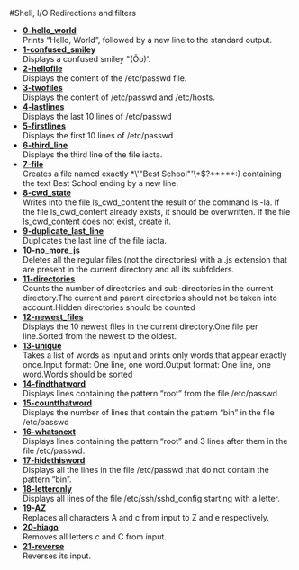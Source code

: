 #Shell, I/O Redirections and filters
* [**0-hello_world**](https://github.com/GraceGichuki/alx-system_engineering-devops/blob/master/0x02-shell_redirections/0-hello_world)  
Prints “Hello, World”, followed by a new line to the standard output.  
* [**1-confused_smiley**](https://github.com/GraceGichuki/alx-system_engineering-devops/blob/master/0x02-shell_redirections/1-confused_smiley)  
Displays a confused smiley "(Ôo)'.  
* [**2-hellofile**](https://github.com/GraceGichuki/alx-system_engineering-devops/blob/master/0x02-shell_redirections/2-hellofile)  
Displays the content of the /etc/passwd file.  
* [**3-twofiles**](https://github.com/GraceGichuki/alx-system_engineering-devops/blob/master/0x02-shell_redirections/3-twofiles)  
Displays the content of /etc/passwd and /etc/hosts.  
* [**4-lastlines**](https://github.com/GraceGichuki/alx-system_engineering-devops/blob/master/0x02-shell_redirections/4-lastlines)  
Displays the last 10 lines of /etc/passwd  
* [**5-firstlines**](https://github.com/GraceGichuki/alx-system_engineering-devops/blob/master/0x02-shell_redirections/5-firstlines)  
Displays the first 10 lines of /etc/passwd  
* [**6-third_line**](https://github.com/GraceGichuki/alx-system_engineering-devops/blob/master/0x02-shell_redirections/6-third_line)  
Displays the third line of the file iacta.  
* [**7-file**](https://github.com/GraceGichuki/alx-system_engineering-devops/blob/master/0x02-shell_redirections/7-file)  
Creates a file named exactly \*\\'"Best School"\'\\*$\?\*\*\*\*\*:) containing the text Best School ending by a new line.  
* [**8-cwd_state**](https://github.com/GraceGichuki/alx-system_engineering-devops/blob/master/0x02-shell_redirections/8-cwd_state)  
Writes into the file ls_cwd_content the result of the command ls -la. If the file ls_cwd_content already exists, it should be overwritten. If the file ls_cwd_content does not exist, create it.  
* [**9-duplicate_last_line**](https://github.com/GraceGichuki/alx-system_engineering-devops/blob/master/0x02-shell_redirections/9-duplicate_last_line)  
Duplicates the last line of the file iacta.  
* [**10-no_more_js**](https://github.com/GraceGichuki/alx-system_engineering-devops/blob/master/0x02-shell_redirections/10-no_more_js)  
Deletes all the regular files (not the directories) with a .js extension that are present in the current directory and all its subfolders.  
* [**11-directories**](https://github.com/GraceGichuki/alx-system_engineering-devops/blob/master/0x02-shell_redirections/11-directories)  
Counts the number of directories and sub-directories in the current directory.The current and parent directories should not be taken into account.Hidden directories should be counted  
* [**12-newest_files**](https://github.com/GraceGichuki/alx-system_engineering-devops/blob/master/0x02-shell_redirections/12-newest_files)  
Displays the 10 newest files in the current directory.One file per line.Sorted from the newest to the oldest.  
* [**13-unique**]()  
Takes a list of words as input and prints only words that appear exactly once.Input format: One line, one word.Output format: One line, one word.Words should be sorted  
* [**14-findthatword**](https://github.com/GraceGichuki/alx-system_engineering-devops/blob/master/0x02-shell_redirections/14-findthatword)  
Displays lines containing the pattern “root” from the file /etc/passwd  
* [**15-countthatword**](https://github.com/GraceGichuki/alx-system_engineering-devops/blob/master/0x02-shell_redirections/15-countthatword)  
Displays the number of lines that contain the pattern “bin” in the file /etc/passwd  
* [**16-whatsnext**]()  
Displays lines containing the pattern “root” and 3 lines after them in the file /etc/passwd.  
* [**17-hidethisword**](https://github.com/GraceGichuki/alx-system_engineering-devops/blob/master/0x02-shell_redirections/17-hidethisword)  
Displays all the lines in the file /etc/passwd that do not contain the pattern “bin”.  
* [**18-letteronly**](https://github.com/GraceGichuki/alx-system_engineering-devops/blob/master/0x02-shell_redirections/18-letteronly)  
Displays all lines of the file /etc/ssh/sshd_config starting with a letter.  
* [**19-AZ**]()  
Replaces all characters A and c from input to Z and e respectively.  
* [**20-hiago**]()  
Removes all letters c and C from input.  
* [**21-reverse**]()  
Reverses its input.  
